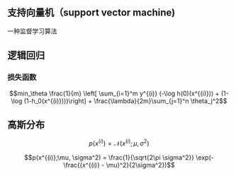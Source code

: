## 支持向量机（support vector machine)
一种监督学习算法

## 逻辑回归
### 损失函数
$$min_\theta \frac{1}{m} \left[ \sum_{i=1}^m y^{(i)} (-\log h(0)(x^{(i)})) + (1-\log (1-h_0(x^{(i)})))\right]  + \frac{\lambda}{2m}\sum_{j=1}^n \theta_j^2$$

## 高斯分布  
$$p(x^{(i)})=\mathcal N(x^{(i)};\mu, \sigma^2)$$

$$p(x^{(i)};\mu, \sigma^2) = \frac{1}{\sqrt{2\pi \sigma^2}} \exp(-\frac{(x^{(i)} - \mu)^2}{2\sigma^2})$$

